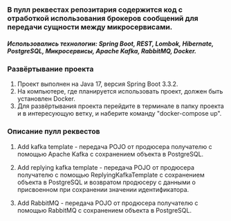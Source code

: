 ### В пулл реквестах репозитария содержится код с отработкой использования брокеров сообщений для передачи сущности между микросервисами. 
##### Использовались технологии: Spring Boot, REST, Lombok, Hibernate, PostgreSQL, Микросервисы, Apache Kafka, RabbitMQ, Docker.
### Развёртывание проекта
1. Проект выполнен на Java 17, версия Spring Boot 3.3.2.
2. На компьютере, где планируется использовать проект, должен быть установлен Docker.
3. Для развёртывания проекта перейдите в терминале в папку проекта и в интересующую ветку, и наберите команду "docker-compose up".

### Описание пулл реквестов
1. Add kafka template - передача POJO от продюсера получателю с помощью Apache Kafka с сохранением объекта в PostgreSQL.

2. Add replying kafka template - передача POJO от продюсера получателю с помощью ReplyingKafkaTemplate с сохранением объекта в PostgreSQL и возвратом продюсеру с данными о присвоенном при сохранении значении идентификатора.

3. Add RabbitMQ - передача POJO от продюсера получателю с помощью RabbitMQ с сохранением объекта в PostgreSQL.
